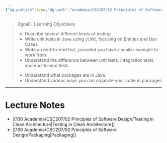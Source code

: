```yaml
---
{"dg-publish":true,"dg-path":"academia/CSC207/02 Principles of Software Design/Week 7 - Testing in Clean Architecture & Packaging.md","permalink":"/academia/csc-207/02-principles-of-software-design/week-7-testing-in-clean-architecture-and-packaging/","tags":["cs","java","lecture","note","university"],"created":"2024-10-20T22:21:17.455-04:00","updated":"2024-10-30T20:51:50.020-04:00"}
---
```



> [!goal]- Learning Objectives
> - Describe several different kinds of testing
> - Write unit tests in Java using JUnit, focusing on Entities and Use Cases
> - Write an end-to-end test, provided you have a similar example to work from
> - Understand the difference between unit tests, integration tests, and end-to-end tests
>
> <!-- break -->
> - Understand what packages are in Java
> - Understand various ways you can organize your code in packages

---

# Lecture Notes

- [[100 Academia/CSC207/02 Principles of Software Design/Testing in Clean Architecture\|Testing in Clean Architecture]]
- [[100 Academia/CSC207/02 Principles of Software Design/Packaging\|Packaging]]